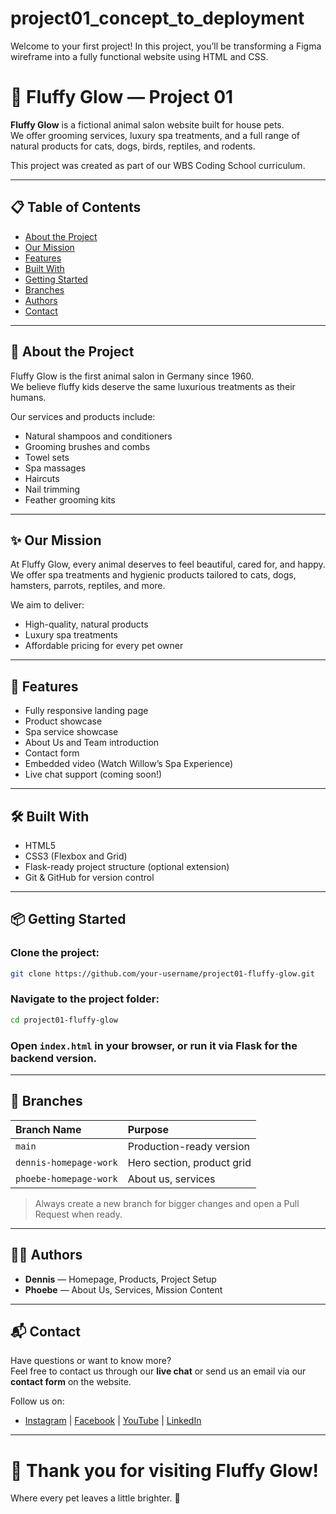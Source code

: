 # project01_concept_to_deployment
Welcome to your first project! In this project, you’ll be transforming a Figma wireframe into a fully functional website using HTML and CSS.

# 🐾 Fluffy Glow — Project 01

**Fluffy Glow** is a fictional animal salon website built for house pets.  
We offer grooming services, luxury spa treatments, and a full range of natural products for cats, dogs, birds, reptiles, and rodents.

This project was created as part of our WBS Coding School curriculum.

---

## 📋 Table of Contents
- [About the Project](#about-the-project)
- [Our Mission](#our-mission)
- [Features](#features)
- [Built With](#built-with)
- [Getting Started](#getting-started)
- [Branches](#branches)
- [Authors](#authors)
- [Contact](#contact)

---

## 🐶 About the Project
Fluffy Glow is the first animal salon in Germany since 1960.  
We believe fluffy kids deserve the same luxurious treatments as their humans.

Our services and products include:
- Natural shampoos and conditioners
- Grooming brushes and combs
- Towel sets
- Spa massages
- Haircuts
- Nail trimming
- Feather grooming kits

---

## ✨ Our Mission
At Fluffy Glow, every animal deserves to feel beautiful, cared for, and happy.  
We offer spa treatments and hygienic products tailored to cats, dogs, hamsters, parrots, reptiles, and more.

We aim to deliver:
- High-quality, natural products
- Luxury spa treatments
- Affordable pricing for every pet owner

---

## 🚀 Features
- Fully responsive landing page
- Product showcase
- Spa service showcase
- About Us and Team introduction
- Contact form
- Embedded video (Watch Willow’s Spa Experience)
- Live chat support (coming soon!)

---

## 🛠 Built With
- HTML5
- CSS3 (Flexbox and Grid)
- Flask-ready project structure (optional extension)
- Git & GitHub for version control

---

## 📦 Getting Started

### Clone the project:
```bash
git clone https://github.com/your-username/project01-fluffy-glow.git
```

### Navigate to the project folder:
```bash
cd project01-fluffy-glow
```

### Open `index.html` in your browser, or run it via Flask for the backend version.

---

## 🌿 Branches

| Branch Name | Purpose |
|:------------|:--------|
| `main` | Production-ready version |
| `dennis-homepage-work` | Hero section, product grid |
| `phoebe-homepage-work` | About us, services |

> Always create a new branch for bigger changes and open a Pull Request when ready.

---

## 👩‍💻 Authors
- **Dennis** — Homepage, Products, Project Setup
- **Phoebe** — About Us, Services, Mission Content

---

## 📬 Contact
Have questions or want to know more?  
Feel free to contact us through our **live chat** or send us an email via our **contact form** on the website.

Follow us on:
- [Instagram](#) | [Facebook](#) | [YouTube](#) | [LinkedIn](#)

---

# 🌟 Thank you for visiting Fluffy Glow!

Where every pet leaves a little brighter. 🐾